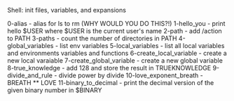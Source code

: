 Shell: init files, variables, and expansions

0-alias - alias for ls to rm (WHY WOULD YOU DO THIS?!)
1-hello_you - print hello $USER where $USER is the current user's name
2-path - add /action to PATH
3-paths - count the number of directories in PATH
4-global_variables - list env variables
5-local_variables - list all local variables and environments variables and functions
6-create_local_variable - create a new local varaiable
7-create_global_variable - create a new global variable
8-true_knowledge - add 128 and store the result in TRUEKNOWLEDGE
9-divide_and_rule - divide power by divide
10-love_exponent_breath - BREATH ** LOVE
11-binary_to_decimal - print the decimal version of the given binary number in $BINARY
